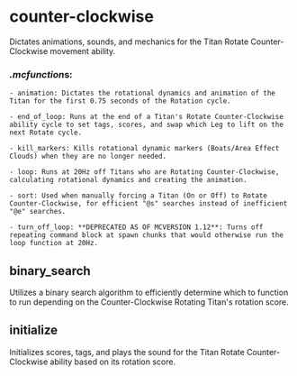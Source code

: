 # counter-clockwise
Dictates animations, sounds, and mechanics for the Titan Rotate Counter-Clockwise movement ability.

### *.mcfunction*s:
    - animation: Dictates the rotational dynamics and animation of the Titan for the first 0.75 seconds of the Rotation cycle.
    
    - end_of_loop: Runs at the end of a Titan's Rotate Counter-Clockwise ability cycle to set tags, scores, and swap which Leg to lift on the next Rotate cycle.
    
    - kill_markers: Kills rotational dynamic markers (Boats/Area Effect Clouds) when they are no longer needed.
    
    - loop: Runs at 20Hz off Titans who are Rotating Counter-Clockwise, calculating rotational dynamics and creating the animation.
    
    - sort: Used when manually forcing a Titan (On or Off) to Rotate Counter-Clockwise, for efficient "@s" searches instead of inefficient "@e" searches.
    
    - turn_off_loop: **DEPRECATED AS OF MCVERSION 1.12**: Turns off repeating command block at spawn chunks that would otherwise run the loop function at 20Hz.
    
## binary_search
Utilizes a binary search algorithm to efficiently determine which to function to run depending on the Counter-Clockwise Rotating Titan's rotation score.

## initialize
Initializes scores, tags, and plays the sound for the Titan Rotate Counter-Clockwise ability based on its rotation score.
